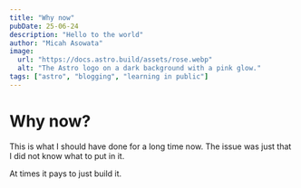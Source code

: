 ```yaml
---
title: "Why now"
pubDate: 25-06-24
description: "Hello to the world"
author: "Micah Asowata"
image:
  url: "https://docs.astro.build/assets/rose.webp"
  alt: "The Astro logo on a dark background with a pink glow."
tags: ["astro", "blogging", "learning in public"]
---
```


# Why now?

This is what I should have done for a long time now. The issue was just that I did not know what to put in it.

At times it pays to just build it.

